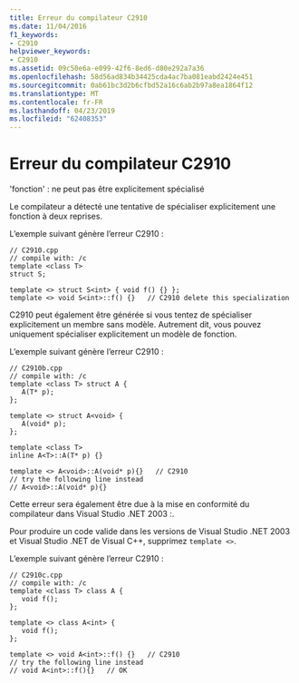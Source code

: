 ```yaml
---
title: Erreur du compilateur C2910
ms.date: 11/04/2016
f1_keywords:
- C2910
helpviewer_keywords:
- C2910
ms.assetid: 09c50e6a-e099-42f6-8ed6-d80e292a7a36
ms.openlocfilehash: 58d56ad834b34425cda4ac7ba081eabd2424e451
ms.sourcegitcommit: 0ab61bc3d2b6cfbd52a16c6ab2b97a8ea1864f12
ms.translationtype: MT
ms.contentlocale: fr-FR
ms.lasthandoff: 04/23/2019
ms.locfileid: "62408353"
---
```

# <a name="compiler-error-c2910"></a>Erreur du compilateur C2910

'fonction' : ne peut pas être explicitement spécialisé

Le compilateur a détecté une tentative de spécialiser explicitement une fonction à deux reprises.

L’exemple suivant génère l’erreur C2910 :

```
// C2910.cpp
// compile with: /c
template <class T>
struct S;

template <> struct S<int> { void f() {} };
template <> void S<int>::f() {}   // C2910 delete this specialization
```

C2910 peut également être générée si vous tentez de spécialiser explicitement un membre sans modèle. Autrement dit, vous pouvez uniquement spécialiser explicitement un modèle de fonction.

L’exemple suivant génère l’erreur C2910 :

```
// C2910b.cpp
// compile with: /c
template <class T> struct A {
   A(T* p);
};

template <> struct A<void> {
   A(void* p);
};

template <class T>
inline A<T>::A(T* p) {}

template <> A<void>::A(void* p){}   // C2910
// try the following line instead
// A<void>::A(void* p){}
```

Cette erreur sera également être due à la mise en conformité du compilateur dans Visual Studio .NET 2003 :.

Pour produire un code valide dans les versions de Visual Studio .NET 2003 et Visual Studio .NET de Visual C++, supprimez `template <>`.

L’exemple suivant génère l’erreur C2910 :

```
// C2910c.cpp
// compile with: /c
template <class T> class A {
   void f();
};

template <> class A<int> {
   void f();
};

template <> void A<int>::f() {}   // C2910
// try the following line instead
// void A<int>::f(){}   // OK
```